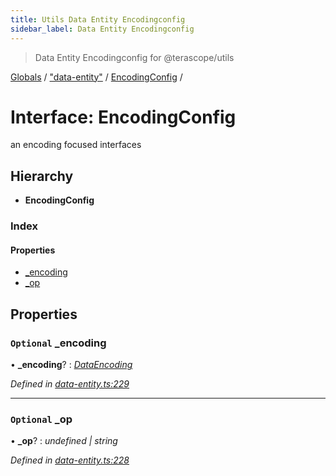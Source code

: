 ```yaml
---
title: Utils Data Entity Encodingconfig
sidebar_label: Data Entity Encodingconfig
---
```


> Data Entity Encodingconfig for @terascope/utils

[Globals](../overview.md) / ["data-entity"](../modules/_data_entity_.md) / [EncodingConfig](_data_entity_.encodingconfig.md) /

# Interface: EncodingConfig

an encoding focused interfaces

## Hierarchy

* **EncodingConfig**

### Index

#### Properties

* [_encoding](_data_entity_.encodingconfig.md#optional-_encoding)
* [_op](_data_entity_.encodingconfig.md#optional-_op)

## Properties

### `Optional` _encoding

• **_encoding**? : *[DataEncoding](../modules/_data_entity_.md#dataencoding)*

*Defined in [data-entity.ts:229](https://github.com/terascope/teraslice/tree/0c8b1cfadd6cd255811e506264906c5373f2ebea/packages/utils/data-entity.ts#L229)*

___

### `Optional` _op

• **_op**? : *undefined | string*

*Defined in [data-entity.ts:228](https://github.com/terascope/teraslice/tree/0c8b1cfadd6cd255811e506264906c5373f2ebea/packages/utils/data-entity.ts#L228)*
